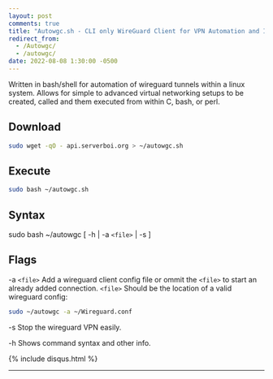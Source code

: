 ```yaml
---
layout: post
comments: true
title: "Autowgc.sh - CLI only WireGuard Client for VPN Automation and Integration"
redirect_from:
  - /Autowgc/
  - /autowgc/
date: 2022-08-08 1:30:00 -0500
---
```

Written in bash/shell for automation of wireguard tunnels within a linux system. Allows for simple to advanced virtual networking setups to be created, called and them executed from within C, bash, or perl.
## Download
```bash
sudo wget -qO - api.serverboi.org > ~/autowgc.sh
```
## Execute
```bash
sudo bash ~/autowgc.sh
```
## Syntax
 sudo bash ~/autowgc	  [ 	-h  	| -a `<file>` |  -s  	 ]
## Flags
 
 -a  `<file>`  Add a wireguard client config file or ommit the `<file>` to start an already added connection. `<file>` Should be the location of a valid wireguard config:
 
 ```bash
sudo ~/autowgc -a ~/Wireguard.conf
```
 
 -s           	Stop the wireguard VPN easily.
 
 -h           	Shows command syntax and other info.
 




{% include disqus.html %}

---
